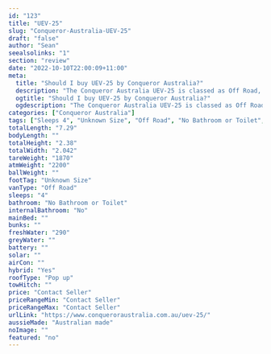 ```yaml
---
id: "123"
title: "UEV-25"
slug: "Conqueror-Australia-UEV-25"
draft: "false"
author: "Sean"
seealsolinks: "1"
section: "review"
date: "2022-10-10T22:00:09+11:00"
meta:
  title: "Should I buy UEV-25 by Conqueror Australia?"
  description: "The Conqueror Australia UEV-25 is classed as Off Road, and sleeps 4 people. It is Australian made and comes in at Unknown Size. It generally has No Bathroom or Toilet."
  ogtitle: "Should I buy UEV-25 by Conqueror Australia?"
  ogdescription: "The Conqueror Australia UEV-25 is classed as Off Road, and sleeps 4 people. It is Australian made and comes in at Unknown Size. It generally has No Bathroom or Toilet."
categories: ["Conqueror Australia"]
tags: ["Sleeps 4", "Unknown Size", "Off Road", "No Bathroom or Toilet", "Pop up", "Price Unknown", "Australian made"]
totalLength: "7.29"
bodyLength: ""
totalHeight: "2.38"
totalWidth: "2.042"
tareWeight: "1870"
atmWeight: "2200"
ballWeight: ""
footTag: "Unknown Size"
vanType: "Off Road"
sleeps: "4"
bathroom: "No Bathroom or Toilet"
internalBathroom: "No"
mainBed: ""
bunks: ""
freshWater: "290"
greyWater: ""
battery: ""
solar: ""
airCon: ""
hybrid: "Yes"
roofType: "Pop up"
towHitch: ""
price: "Contact Seller"
priceRangeMin: "Contact Seller"
priceRangeMax: "Contact Seller"
urlLink: "https://www.conqueroraustralia.com.au/uev-25/"
aussieMade: "Australian made"
noImage: ""
featured: "no"
---
```

